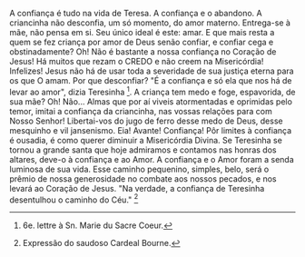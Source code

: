 
A confiança é tudo na vida de Teresa. A confiança e o abandono. A criancinha não desconfia, um só momento, do amor materno. Entrega-se à mãe, não pensa em si. Seu único ideal é este: amar. E que mais resta a quem se fez criança por amor de Deus senão confiar, e confiar cega e obstinadamente? Oh! Não é bastante a nossa confiança no Coração de Jesus! Há muitos que rezam o CREDO e não creem na Misericórdia! Infelizes! Jesus não há de usar toda a severidade de sua justiça eterna para os que O amam. Por que desconfiar? "É a confiança e só ela que nos há de levar ao amor", dizia Teresinha [^1]. A criança tem medo e foge, espavorida, de sua mãe? Oh! Não\... Almas que por aí viveis atormentadas e oprimidas pelo temor, imitai a confiança da criancinha, nas vossas relações para com Nosso Senhor! Libertai-vos do jugo de ferro desse medo de Deus, desse mesquinho e vil jansenismo. Eia! Avante! Confiança! Pôr limites à confiança é ousadia, é como querer diminuir a Misericórdia Divina. Se Teresinha se tornou a grande santa que hoje admiramos e contamos nas honras dos altares, deve-o à confiança e ao Amor. A confiança e o Amor foram a senda luminosa de sua vida. Esse caminho pequenino, simples, belo, será o prêmio de nossa generosidade no combate aos nossos pecados, e nos levará ao Coração de Jesus. "Na verdade, a confiança de Teresinha desentulhou o caminho do Céu." [^2]



[^1]: 6e. lettre à Sn. Marie du Sacre Coeur.
[^2]: Expressão do saudoso Cardeal Bourne.